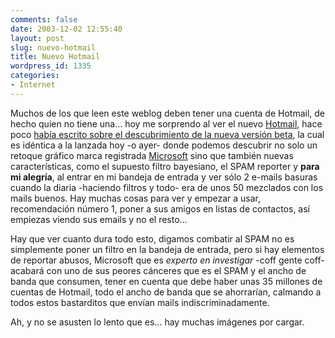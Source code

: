 ```yaml
---
comments: false
date: 2003-12-02 12:55:40
layout: post
slug: nuevo-hotmail
title: Nuevo Hotmail
wordpress_id: 1335
categories:
- Internet
---
```


Muchos de los que leen este weblog deben tener una cuenta de Hotmail, de hecho quien no tiene una… hoy me sorprendo al ver el nuevo [Hotmail](http://www.hotmail.com), hace poco [había escrito sobre el descubrimiento de la nueva versión beta](/archivos/categorias/microsoft/microsoft_planea_sacar_su_servicio_de_musica_el_proximo_ano_y_un_nuevo_hotmail.php), la cual es idéntica a la lanzada hoy -o ayer- donde podemos descubrir no solo un retoque gráfico marca registrada [Microsoft](http://www.microsoft.com) sino que también nuevas características, como el supuesto filtro bayesiano, el SPAM reporter y **para mi alegría**, al entrar en mi bandeja de entrada y ver sólo 2 e-mails basuras cuando la diaria -haciendo filtros y todo- era de unos 50 mezclados con los mails buenos. Hay muchas cosas para ver y empezar a usar, recomendación número 1, poner a sus amigos en listas de contactos, así empiezas viendo sus emails y no el resto…





Hay que ver cuanto dura todo esto, digamos combatir al SPAM no es simplemente poner un filtro en la bandeja de entrada, pero si hay elementos de reportar abusos, Microsoft que es _experto en investigar_ -coff gente coff- acabará con uno de sus peores cánceres que es el SPAM y el ancho de banda que consumen, tener en cuenta que debe haber unas 35 millones de cuentas de Hotmail, todo el ancho de banda que se ahorrarían, calmando a todos estos bastarditos que envían mails indiscriminadamente.





Ah, y no se asusten lo lento que es… hay muchas imágenes por cargar.




 
